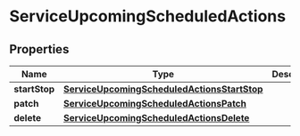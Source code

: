 

# ServiceUpcomingScheduledActions


## Properties

Name | Type | Description | Notes
------------ | ------------- | ------------- | -------------
**startStop** | [**ServiceUpcomingScheduledActionsStartStop**](ServiceUpcomingScheduledActionsStartStop.md) |  |  [optional]
**patch** | [**ServiceUpcomingScheduledActionsPatch**](ServiceUpcomingScheduledActionsPatch.md) |  |  [optional]
**delete** | [**ServiceUpcomingScheduledActionsDelete**](ServiceUpcomingScheduledActionsDelete.md) |  |  [optional]



